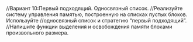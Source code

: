 //Вариант 10:Первый подходящий. Односвязный список.
//Реализуйте систему управления памятью, построенную на списках пустых блоков. Используйте
//односвязный список и стратегию “первый подходящий”.
//Напишите функции выделения и освобождения памяти блоками произвольного размера.
